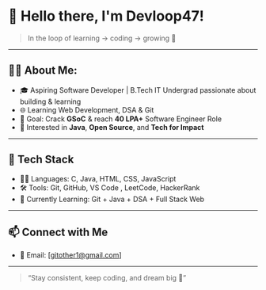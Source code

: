# 👋 Hello there, I'm Devloop47!

> In the loop of learning → coding → growing 🌱

---

## 👩‍💻 About Me:
- 🎓 Aspiring Software Developer | B.Tech IT Undergrad passionate about building & learning
- 🌐 Learning Web Development, DSA & Git
- 🚀 Goal: Crack **GSoC** & reach **40 LPA+** Software Engineer Role
- 🧠 Interested in **Java**, **Open Source**, and **Tech for Impact**

---

## 🔧 Tech Stack
- 👩‍💻 Languages: C, Java, HTML, CSS, JavaScript
- 🛠 Tools: Git, GitHub, VS Code , LeetCode, HackerRank
- 🌱 Currently Learning: Git + Java + DSA + Full Stack Web

---

## 📫 Connect with Me
- 📧 Email: [gitother1@gmail.com]

---

> “Stay consistent, keep coding, and dream big 🌟”
